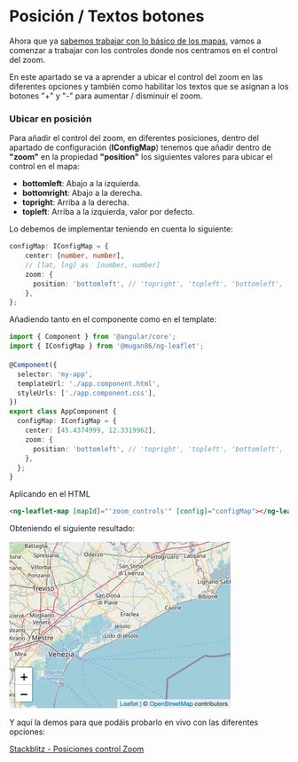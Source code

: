 # Posición / Textos botones

Ahora que ya [sabemos trabajar con lo básico de los mapas](../aspectos-basicos/mapa-basico.md), vamos a comenzar a trabajar con los controles donde nos centramos en el control del zoom.

En este apartado se va a aprender a ubicar el control del zoom en las diferentes opciones y también como habilitar los textos que se asignan a los botones "+" y "-" para aumentar / disminuir el zoom.

### Ubicar en posición

Para añadir el control del zoom, en diferentes posiciones, dentro del apartado de configuración (**IConfigMap**) tenemos que añadir dentro de **"zoom"** en la propiedad **"position"** los siguientes valores para ubicar el control en el mapa:

* **bottomleft**: Abajo a la izquierda.
* **bottomright**: Abajo a la derecha.
* **topright**: Arriba a la derecha.
* **topleft**: Arriba a la izquierda, valor por defecto.

Lo debemos de implementar teniendo en cuenta lo siguiente:

```typescript
configMap: IConfigMap = {
    center: [number, number],
    // [lat, lng] as  [number, number]
    zoom: {
      position: 'bottomleft', // 'topright', 'topleft', 'bottomleft', 'bottomright'
    },
};
```

Añadiendo tanto en el componente como en el template:

```typescript
import { Component } from '@angular/core';
import { IConfigMap } from '@mugan86/ng-leaflet';

@Component({
  selector: 'my-app',
  templateUrl: './app.component.html',
  styleUrls: ['./app.component.css'],
})
export class AppComponent {
  configMap: IConfigMap = {
    center: [45.4374999, 12.3319962],
    zoom: {
      position: 'bottomleft', // 'topright', 'topleft', 'bottomleft', 'bottomright'
    },
  };
}

```

Aplicando en el HTML

```html
<ng-leaflet-map [mapId]="'zoom_controls'" [config]="configMap"></ng-leaflet>
```

Obteniendo el siguiente resultado:

![Zoom controls Image](https://raw.githubusercontent.com/mugan86/i18n-ng-leaflet-doc/master/.gitbook/assets/03-zoom-controls.png)

Y aquí la demos para que podáis probarlo en vivo con las diferentes opciones:

[Stackblitz - Posiciones control Zoom](https://stackblitz.com/edit/angular-leaflet-zoom-positions-titles?embed=1&file=src/app/locations.ts&theme=dark)
